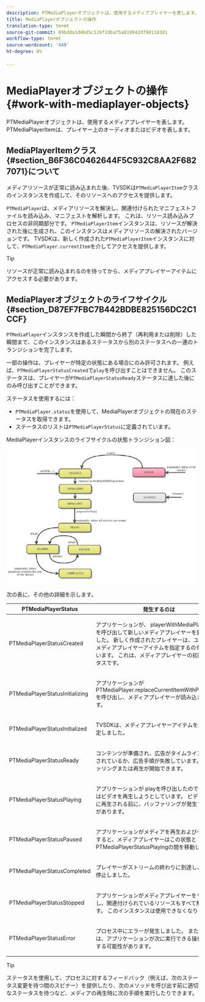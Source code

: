 ```yaml
---
description: PTMediaPlayerオブジェクトは、使用するメディアプレイヤーを表します。 PTMediaPlayerItemは、プレイヤー上のオーディオまたはビデオを表します。
title: MediaPlayerオブジェクトの操作
translation-type: tm+mt
source-git-commit: 89bdda1d4bd5c126f19ba75a819942df901183d1
workflow-type: tm+mt
source-wordcount: '449'
ht-degree: 0%

---
```



# MediaPlayerオブジェクトの操作{#work-with-mediaplayer-objects}

PTMediaPlayerオブジェクトは、使用するメディアプレイヤーを表します。 PTMediaPlayerItemは、プレイヤー上のオーディオまたはビデオを表します。

## MediaPlayerItemクラス{#section_B6F36C0462644F5C932C8AA2F6827071}について

メディアリソースが正常に読み込まれた後、TVSDKは`PTMediaPlayerItem`クラスのインスタンスを作成して、そのリソースへのアクセスを提供します。

`PTMediaPlayer`は、メディアリソースを解決し、関連付けられたマニフェストファイルを読み込み、マニフェストを解析します。 これは、リソース読み込みプロセスの非同期部分です。 `PTMediaPlayerItem`インスタンスは、リソースが解決された後に生成され、このインスタンスはメディアリソースの解決されたバージョンです。 TVSDKは、新しく作成された`PTMediaPlayerItem`インスタンスに対して、`PTMediaPlayer.currentItem`を介してアクセスを提供します。

>[!TIP]
>
>リソースが正常に読み込まれるのを待ってから、メディアプレイヤーアイテムにアクセスする必要があります。

## MediaPlayerオブジェクトのライフサイクル{#section_D87EF7FBC7B442BDBE825156DC2C1CCF}

`PTMediaPlayer`インスタンスを作成した瞬間から終了（再利用または削除）した瞬間まで、このインスタンスはあるステータスから別のステータスへの一連のトランジションを完了します。

一部の操作は、プレイヤーが特定の状態にある場合にのみ許可されます。 例えば、`PTMediaPlayerStatusCreated`で`play`を呼び出すことはできません。 このステータスは、プレイヤーが`PTMediaPlayerStatusReady`ステータスに達した後にのみ呼び出すことができます。

ステータスを使用するには：

* `PTMediaPlayer.status`を使用して、MediaPlayerオブジェクトの現在のステータスを取得できます。
* ステータスのリストは`PTMediaPlayerStatus`に定義されています。

MediaPlayerインスタンスのライフサイクルの状態トランジション図：
<!--<a id="fig_1C55DE3F186F4B36AFFDCDE90379534C"></a>-->

![](assets/player-state-transitions-diagram-ios2_web.png)

次の表に、その他の詳細を示します。

<table id="table_426F0093E4214EA88CD72A7796B58DFD"> 
 <thead> 
  <tr> 
   <th colname="col1" class="entry"> PTMediaPlayerStatus </th> 
   <th colname="col2" class="entry"> 発生するのは </th> 
  </tr> 
 </thead>
 <tbody> 
  <tr> 
   <td colname="col1"> <p><span class="codeph"> PTMediaPlayerStatusCreated</span> </p> </td> 
   <td colname="col2"> <p>アプリケーションが、<span class="codeph"> playerWithMediaPlayerItem</span>を呼び出して新しいメディアプレイヤーを要求しました。 新しく作成されたプレイヤーは、ユーザーがメディアプレイヤーアイテムを指定するのを待っています。 これは、メディアプレイヤーの初期ステータスです。 </p> </td> 
  </tr> 
  <tr> 
   <td colname="col1"> <p> <span class="codeph"> PTMediaPlayerStatusInitializing</span> </p> </td> 
   <td colname="col2"> <p>アプリケーションが<span class="codeph"> PTMediaPlayer.replaceCurrentItemWithPlayerItem</span>を呼び出し、メディアプレイヤーが読み込まれます。 </p> </td> 
  </tr> 
  <tr> 
   <td colname="col1"> <p><span class="codeph"> PTMediaPlayerStatusInitialized</span> </p> </td> 
   <td colname="col2"> <p>TVSDKは、メディアプレイヤーアイテムを正常に設定しました。 </p> </td> 
  </tr> 
  <tr> 
   <td colname="col1"> <p> <span class="codeph"> PTMediaPlayerStatusReady</span> </p> </td> 
   <td colname="col2"> <p>コンテンツが準備され、広告がタイムラインに挿入されているか、広告手順が失敗しています。 バッファリングまたは再生が開始できます。 </p> </td> 
  </tr> 
  <tr> 
   <td colname="col1"> <p><span class="codeph"> PTMediaPlayerStatusPlaying</span> </p> </td> 
   <td colname="col2"> <p>アプリケーションが<span class="codeph"> play</span>を呼び出したので、TVSDKはビデオを再生しようとしています。 ビデオが実際に再生される前に、バッファリングが発生する場合があります。 </p> </td> 
  </tr> 
  <tr> 
   <td colname="col1"> <p><span class="codeph"> PTMediaPlayerStatusPaused</span> </p> </td> 
   <td colname="col2"> <p>アプリケーションがメディアを再生および一時停止すると、メディアプレイヤーはこの状態と<span class="codeph"> PTMediaPlayerStatusPlaying</span>の間を移動します。 </p> </td> 
  </tr> 
  <tr> 
   <td colname="col1"> <p><span class="codeph"> PTMediaPlayerStatusCompleted</span> </p> </td> 
   <td colname="col2"> <p>プレイヤーがストリームの終わりに到達し、再生が停止しました。 </p> </td> 
  </tr> 
  <tr> 
   <td colname="col1"> <p><span class="codeph"> PTMediaPlayerStatusStopped</span> </p> </td> 
   <td colname="col2"> <p>アプリケーションがメディアプレイヤーをリリースし、関連付けられているリソースもすべて解放します。 このインスタンスは使用できなくなります </p> </td> 
  </tr> 
  <tr> 
   <td colname="col1"> <p><span class="codeph"> PTMediaPlayerStatusError</span> </p> </td> 
   <td colname="col2"> <p>プロセス中にエラーが発生しました。 また、エラーは、アプリケーションが次に実行できる操作に影響する可能性があります。 </p> </td> 
  </tr> 
 </tbody> 
</table>

>[!TIP]
>
>ステータスを使用して、プロセスに対するフィードバック（例えば、次のステータス変更を待つ間のスピナー）を提供したり、次のメソッドを呼び出す前に適切なステータスを待つなど、メディアの再生時に次の手順を実行したりできます。

